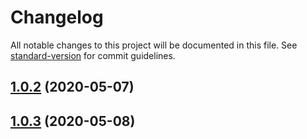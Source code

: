 # Changelog

All notable changes to this project will be documented in this file. See [standard-version](https://github.com/conventional-changelog/standard-version) for commit guidelines.

## [1.0.2](https://github.com/thwonghin/live-chat-overlay/compare/v1.0.1...v1.0.2) (2020-05-07)

## [1.0.3](https://github.com/thwonghin/live-chat-overlay/compare/v1.0.2...v1.0.3) (2020-05-08)
